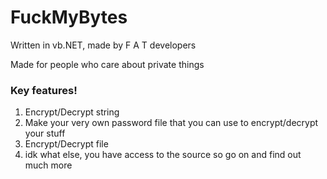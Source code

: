 # FuckMyBytes

Written in vb.NET, made by F A T developers

Made for people who care about private things

### Key features!
1. Encrypt/Decrypt string
2. Make your very own password file that you can use to encrypt/decrypt your stuff
3. Encrypt/Decrypt file
4. idk what else, you have access to the source so go on and find out much more
